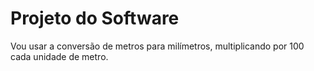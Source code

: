 # Projeto do Software

Vou usar a conversão de metros para milímetros, multiplicando por 100 cada unidade de metro.